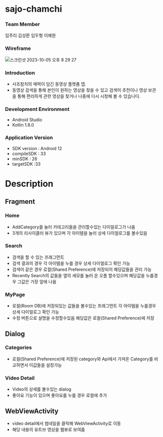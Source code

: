# sajo-chamchi
### Team Member

임주리 김성환 임두형 이예원

### Wireframe

![스크린샷 2023-10-05 오후 8 29 27](https://github.com/Team-NBK-04/sajo-chamchi/assets/81704418/28acd35d-a4e6-4a1a-bdbd-551f2b053160)


### Introduction

- 사조참치의 매력이 담긴 동영상 플랫폼 앱.
- 동영상 검색을 통해 본인이 원하는 영상을 찾을 수 있고 검색어 추천이나 영상 보관을 통해 편리하게 관련 영상을 찾거나 나중에 다시 시청해 볼 수 있습니다.

### Development Environment

- Android Studio
- Kotlin 1.8.0

### Application Version

- SDK version : Android 12
- compileSDK : 33
- minSDK : 26
- targetSDK :33

# Description

## Fragment

### Home

- AddCategory를 눌러 카테고리들을 관리할수있는 다이얼로그가 나옴
- 3개의 리사이클러 뷰가 있으며 각 아이템을 눌러 상세 다이얼로그를 볼수있음

### Search

- 검색을 할 수 있는 프래그먼트
- 검색 결과의 경우 각 아이템을 누를 경우 상세 다이얼로그 확인 가능
- 검색어 같은 경우 로컬(Shared Preference)에 저장되어 해당값들을 관리 가능
- Recently Search의 값들을 옆의 세모를 눌러 온 오플 할수있으며 해당값을 누를경우 그값은 가장 앞에 나옴

### MyPage

- 로컬(Room DB)에 저장되있는 값들을 볼수있는 프래그먼트 각 아이템을 누를경우 상세 다이얼로그 확인 가능
- 수정 버튼으로 설명을 수정할수있음 해당값은 로컬(Shared Preference)에 저장

## Dialog

### Categories

- 로컬(Shared Preference)에 저장된 category와 Api에서 가져온 Category를 비교하면서 이값들을 설정가능

### Video Detail

- Video의 상세를 볼수있는 dialog
- 좋아요 기능이 있으며 좋아요를 누를 경우 로컬에 추가

## WebViewActivity

- video detail에서 썸네일을 클릭해 WebViewActivity로 이동
- 해당 내용의 유트브 영상을 웹뷰로 보여줌
